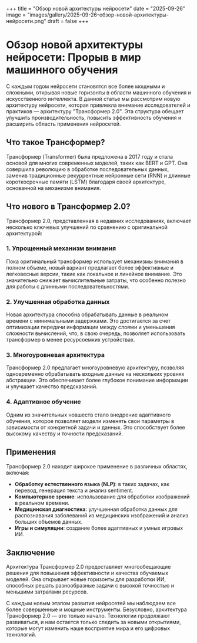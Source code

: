 +++
title = "Обзор новой архитектуры нейросети"
date = "2025-09-26"
image = "images/gallery/2025-09-26-обзор-новой-архитектуры-нейросети.png"
draft = false
+++

# Обзор новой архитектуры нейросети: Прорыв в мир машинного обучения

С каждым годом нейросети становятся все более мощными и сложными, открывая новые горизонты в области машинного обучения и искусственного интеллекта. В данной статье мы рассмотрим новую архитектуру нейросети, которая привлекла внимание исследователей и практиков — архитектуру "Трансформер 2.0". Эта структура обещает улучшить производительность, повысить эффективность обучения и расширить область применения нейросетей.

## Что такое Трансформер?

Трансформер (Transformer) была предложена в 2017 году и стала основой для многих современных моделей, таких как BERT и GPT. Она совершила революцию в обработке последовательных данных, заменив традиционные рекуррентные нейронные сети (RNN) и длинные короткосрочные памяти (LSTM) благодаря своей архитектуре, основанной на механизме внимания.

## Что нового в Трансформер 2.0?

Трансформер 2.0, представленная в недавних исследованиях, включает несколько ключевых улучшений по сравнению с оригинальной архитектурой:

### 1. Упрощенный механизм внимания

Пока оригинальный трансформер использует механизмы внимания в полном объеме, новый вариант предлагает более эффективные и легковесные версии, такие как локальное и линейное внимание. Это значительно снижает вычислительные затраты, что особенно полезно для работы с длинными последовательностями.

### 2. Улучшенная обработка данных

Новая архитектура способна обрабатывать данные в реальном времени с минимальными задержками. Это достигается за счет оптимизации передачи информации между слоями и уменьшения сложности вычислений, что, в свою очередь, позволяет использовать трансформер в менее ресурсоемких устройствах.

### 3. Многоуровневая архитектура

Трансформер 2.0 предлагает многоуровневую архитектуру, позволяя одновременно обрабатывать входные данные на нескольких уровнях абстракции. Это обеспечивает более глубокое понимание информации и улучшает качество предсказаний.

### 4. Адаптивное обучение

Одним из значительных новшеств стало внедрение адаптивного обучения, которое позволяет модели изменять свои параметры в зависимости от конкретной задачи и данных. Это способствует более высокому качеству и точности предсказаний.

## Применения

Трансформер 2.0 находит широкое применение в различных областях, включая:

- **Обработку естественного языка (NLP)**: в таких задачах, как перевод, генерация текста и анализ sentiment.
- **Компьютерное зрение**: использование для обработки изображений в реальном времени.
- **Медицинская диагностика**: улучшенная обработка данных для распознавания заболеваний из медицинских изображений и анализ больших объемов данных.
- **Игры и симуляции**: создание более адаптивных и умных игровых ИИ.

## Заключение

Архитектура Трансформер 2.0 предоставляет многообещающие решения для повышения эффективности и качества обучаемых моделей. Она открывает новые горизонты для разработки ИИ, способных решать разнообразные задачи с высокой точностью и меньшими затратами ресурсов.

С каждым новым этапом развития нейросетей мы наблюдаем все более совершенные и мощные инструменты. Безусловно, архитектура Трансформер 2.0 — это только начало. Технологии продолжают развиваться, и нам остается только следить за новыми открытиями, которые могут изменить наше восприятие мира и его цифровых технологий.